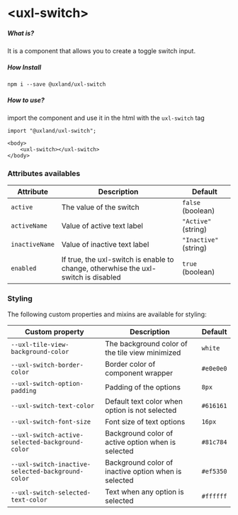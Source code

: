 # \<uxl-switch\>

##### What is?

It is a component that allows you to create a toggle switch input.

##### How Install

```
npm i --save @uxland/uxl-switch
```

##### How to use?

import the component and use it in the html with the `uxl-switch` tag

```
import "@uxland/uxl-switch";

<body>
    <uxl-switch></uxl-switch>
</body>
```

### Attributes availables

| Attribute      | Description                                                                        | Default               |
| -------------- | ---------------------------------------------------------------------------------- | --------------------- |
| `active`       | The value of the switch                                                            | `false` (boolean)     |
| `activeName`   | Value of active text label                                                         | `"Active"` (string)   |
| `inactiveName` | Value of inactive text label                                                       | `"Inactive"` (string) |
| `enabled`      | If true, the uxl-switch is enable to change, otherwhise the uxl-switch is disabled | `true` (boolean)      |

### Styling

The following custom properties and mixins are available for styling:

| Custom property                                   | Description                                          | Default   |
| ------------------------------------------------- | ---------------------------------------------------- | --------- |
| `--uxl-tile-view-background-color`                | The background color of the tile view minimized      | `white`   |
| `--uxl-switch-border-color`                       | Border color of component wrapper                    | `#e0e0e0` |
| `--uxl-switch-option-padding`                     | Padding of the options                               | `8px`     |
| `--uxl-switch-text-color`                         | Default text color when option is not selected       | `#616161` |
| `--uxl-switch-font-size`                          | Font size of text options                            | `16px`    |
| `--uxl-switch-active-selected-background-color`   | Background color of active option when is selected   | `#81c784` |
| `--uxl-switch-inactive-selected-background-color` | Background color of inactive option when is selected | `#ef5350` |
| `--uxl-switch-selected-text-color`                | Text when any option is selected                     | `#ffffff` |

```

```
